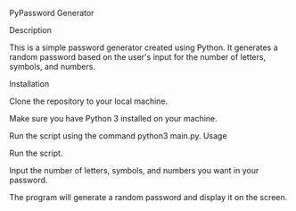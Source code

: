PyPassword Generator

Description

This is a simple password generator created using Python. It generates a random password based on the user's input for the number of letters, symbols, and numbers.

Installation

Clone the repository to your local machine.

Make sure you have Python 3 installed on your machine.

Run the script using the command python3 main.py.
Usage

Run the script.

Input the number of letters, symbols, and numbers you want in your password.

The program will generate a random password and display it on the screen.
